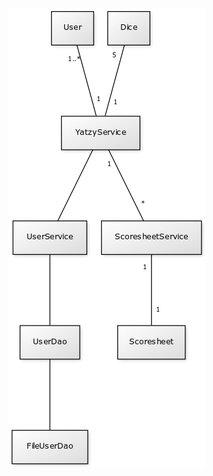 ![alt text](https://raw.githubusercontent.com/johyry/otm-harjoitustyo/dev/documentation/pictures/yatzyClassDiagram.png)
